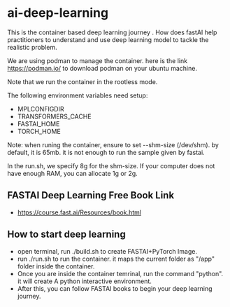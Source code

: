# ai-deep-learning
This is the container based deep learning journey . How does fastAI help practitioners to understand and use deep learning model to tackle the realistic problem.

We are using podman to manage the container. here is the link https://podman.io/
to download podman on your ubuntu machine.

Note that we run the container in the rootless mode.

The following environment variables need setup:
- MPLCONFIGDIR
- TRANSFORMERS_CACHE
- FASTAI_HOME
- TORCH_HOME

Note: when runing the container, ensure to set --shm-size (/dev/shm). by default, it is 65mb. it is not enough to run the sample given by fastai.

In the run.sh, we specify 8g for the shm-size. If your computer does not have enough RAM, you can allocate 1g or 2g. 

## FASTAI Deep Learning Free Book Link
- https://course.fast.ai/Resources/book.html

## How to start deep learning
- open terminal, run ./build.sh to create FASTAI+PyTorch Image.
- run ./run.sh to run the container. it maps the current folder as "/app" folder inside the container. 
- Once you are inside the container temrinal, run the command "python". it will create A python interactive environment.
- After this, you can follow FASTAI books to begin your deep learning journey.
